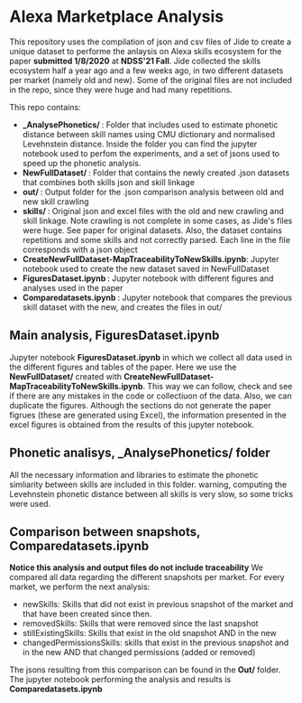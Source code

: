 ﻿# Alexa Marketplace Analysis

This repository uses the compilation of json and csv files of Jide to create a unique dataset to performe the anlaysis on Alexa skills ecosystem for the paper <b>submitted 1/8/2020</b> at <b>NDSS'21 Fall</b>.
Jide collected the skills ecosystem half a year ago and a few weeks ago, in two different datasets per market (namely old and new). Some of the original files are not included in the repo, since they were huge and had many repetitions. 

This repo contains:
<ul>
        <li><b>_AnalysePhonetics/      </b>: Folder that includes used to estimate phonetic distance between skill names using CMU dictionary and normalised Levehnstein distance. Inside the folder you can find the jupyter notebook used to perfom the experiments, and a set of jsons used to speed up the phonetic analysis.</li> 
        <li><b>NewFullDataset/         </b>: Folder that contains the newly created .json datasets that combines both skills json and skill linkage</li>
        <li><b>out/                    </b>: Output folder for the .json comparison analysis between old and new skill crawling</li>
        <li><b>skills/                 </b>: Original json and excel files with the old and new crawling and skill linkage. Note crawling is not complete in some cases, as Jide's files were huge. See paper for original datasets. Also, the dataset contains repetitions and some skills and not correctly parsed. Each line in the file corresponds with a json object</li>
        <li><b>CreateNewFullDataset-MapTraceabilityToNewSkills.ipynb</b>: Jupyter notebook used to create the new dataset saved in NewFullDataset</li>
        <li><b>FiguresDataset.ipynb    </b>: Jupyter notebook with different figures and analyses used in the paper</li>
        <li><b>Comparedatasets.ipynb   </b>: Jupyter notebook that compares the previous skill dataset with the new, and creates the files in out/</li>
</ul>



## Main analysis, FiguresDataset.ipynb
Jupyter notebook <b>FiguresDataset.ipynb</b> in which we collect all data used in the different figures and tables of the paper. Here we use the <b>NewFullDataset/</b> created with <b>CreateNewFullDataset-MapTraceabilityToNewSkills.ipynb</b>. This way we can follow, check and see if there are any mistakes in the code or collectiuon of the data. Also, we can duplicate the figures. Although the sections do not generate the paper figrues (these are generated using Excel), the information presented in the excel figures is obtained from the results of this jupyter notebook.

## Phonetic analisys, _AnalysePhonetics/ folder
All the necessary information and libraries to estimate the phonetic simliarity between skills are included in this folder. 
warning, computing the Levehnstein phonetic distance between all skills is very slow, so some tricks were used.


## Comparison between snapshots, Comparedatasets.ipynb
<b> Notice this analysis and output files do not include traceability</b>
We compared all data regarding the different snapshots per market. For every market, we perform the next analysis:
<ul>
        <li>newSkills:  Skills that did not exist in previous snapshot of the market and that have been created since then.</li>
        <li>removedSkills: Skills that were removed since the last snapshot</li>
        <li>stillExistingSkills: Skills that exist in the old snapshot AND in the new</li>
        <li>changedPermissionsSkills: skills that exist in the previous snapshot and in the new AND that changed permissions (added or removed)</li>
</ul>
The jsons resulting from this comparison can be found in the <b>Out/</b> folder. 
The jupyter notebook performing the analysis and results is <b>Comparedatasets.ipynb</b>



